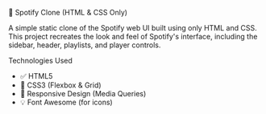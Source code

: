 🎵 Spotify Clone (HTML & CSS Only)

A simple static clone of the Spotify web UI built using only HTML and CSS. This project recreates the look and feel of Spotify's interface, including the sidebar, header, playlists, and player controls.

Technologies Used

- ✅ HTML5
- 🎨 CSS3 (Flexbox & Grid)
- 📱 Responsive Design (Media Queries)
- 💡 Font Awesome (for icons)
